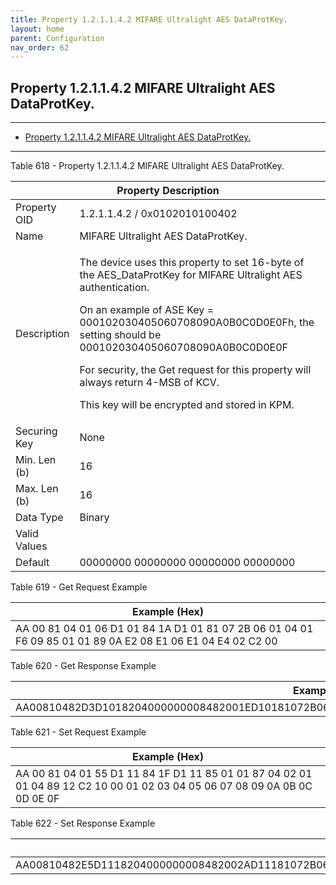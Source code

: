 ```yaml
---
title: Property 1.2.1.1.4.2 MIFARE Ultralight AES DataProtKey.
layout: home
parent: Configuration
nav_order: 62
---
```


## Property 1.2.1.1.4.2 MIFARE Ultralight AES DataProtKey.

---

- [Property 1.2.1.1.4.2 MIFARE Ultralight AES DataProtKey.](#property-121142-mifare-ultralight-aes-dataprotkey)

---


Table 618 - Property 1.2.1.1.4.2 MIFARE Ultralight AES DataProtKey.

<table>
<colgroup>
<col style="width: 14%" />
<col style="width: 85%" />
</colgroup>
<thead>
<tr>
<th colspan="2">Property Description</th>
</tr>
</thead>
<tbody>
<tr>
<td>Property OID</td>
<td>1.2.1.1.4.2 / 0x0102010100402</td>
</tr>
<tr>
<td>Name</td>
<td>MIFARE Ultralight AES DataProtKey.</td>
</tr>
<tr>
<td>Description</td>
<td><p>The device uses this property to set 16-byte of the
AES_DataProtKey for MIFARE Ultralight AES authentication.</p>
<p>On an example of ASE Key = 000102030405060708090A0B0C0D0E0Fh, the
setting should be 000102030405060708090A0B0C0D0E0F</p>
<p>For security, the Get request for this property will always return
4-MSB of KCV.</p>
<p>This key will be encrypted and stored in KPM.</p></td>
</tr>
<tr>
<td>Securing Key</td>
<td>None</td>
</tr>
<tr>
<td>Min. Len (b)</td>
<td>16</td>
</tr>
<tr>
<td>Max. Len (b)</td>
<td>16</td>
</tr>
<tr>
<td>Data Type</td>
<td>Binary</td>
</tr>
<tr>
<td>Valid Values</td>
<td></td>
</tr>
<tr>
<td>Default</td>
<td>00000000 00000000 00000000 00000000</td>
</tr>
</tbody>
</table>

Table 619 - Get Request Example

| Example (Hex) |
|----|
| AA 00 81 04 01 06 D1 01 84 1A D1 01 81 07 2B 06 01 04 01 F6 09 85 01 01 89 0A E2 08 E1 06 E1 04 E4 02 C2 00 |

Table 620 - Get Response Example

| Example (Hex) |
|----|
| AA00810482D3D1018204000000008482001ED10181072B06010401F609850101890EE20CE10AE108E406C204763CBCDE |

Table 621 - Set Request Example

| Example (Hex) |
|----|
| AA 00 81 04 01 55 D1 11 84 1F D1 11 85 01 01 87 04 02 01 01 04 89 12 C2 10 00 01 02 03 04 05 06 07 08 09 0A 0B 0C 0D 0E 0F |

Table 622 - Set Response Example

| Example (Hex) |
|----|
| AA00810482E5D1118204000000008482002AD11181072B06010401F609850101891AE218E116E114E412C210000102030405060708090A0B0C0D0E0F |

##